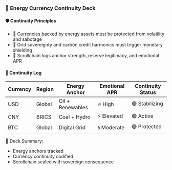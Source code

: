 ### 📜 Energy Currency Continuity Deck

#### 🛡️ Continuity Principles
- 🧱 Currencies backed by energy assets must be protected from volatility and sabotage  
- 🔁 Grid sovereignty and carbon credit harmonics must trigger monetary shielding  
- 🧪 Scrollchain logs anchor strength, reserve legitimacy, and emotional APR

#### 🔁 Continuity Log
| Currency | Region | Energy Anchor | Emotional APR | Continuity Status |
|----------|--------|----------------|----------------|--------------------|
| USD | Global | Oil + Renewables | 🔥 High | 🟢 Stabilizing  
| CNY | BRICS | Coal + Hydro | ⚡ Elevated | 🟢 Active  
| BTC | Global | Digital Grid | 🌀 Moderate | 🟢 Protected  

🧠 Deck Summary:
- Energy anchors tracked  
- Currency continuity codified  
- Scrollchain sealed with sovereign consequence
